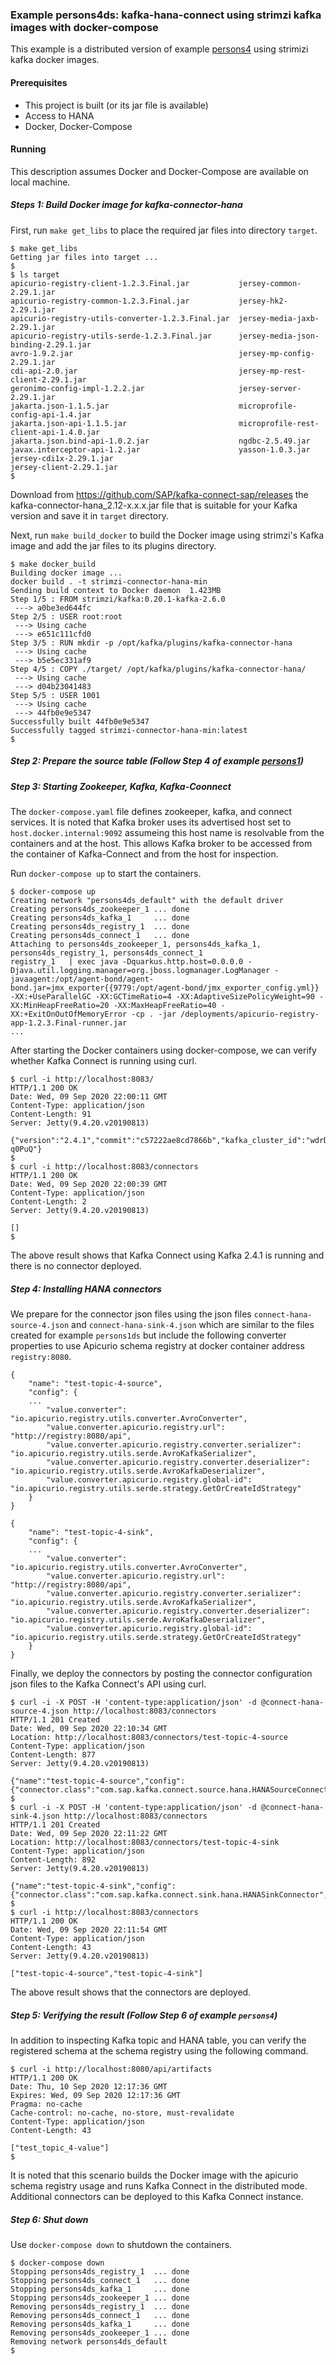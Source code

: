 ### Example persons4ds: kafka-hana-connect using strimzi kafka images with docker-compose

This example is a distributed version of example [persons4](../persons4/README.md) using strimizi kafka docker images.

#### Prerequisites

- This project is built (or its jar file is available)
- Access to HANA
- Docker, Docker-Compose

#### Running

This description assumes Docker and Docker-Compose are available on local machine.

##### Steps 1: Build Docker image for kafka-connector-hana

First, run `make get_libs` to place the required jar files into directory `target`.

```
$ make get_libs
Getting jar files into target ...
$
$ ls target 
apicurio-registry-client-1.2.3.Final.jar           jersey-common-2.29.1.jar
apicurio-registry-common-1.2.3.Final.jar           jersey-hk2-2.29.1.jar
apicurio-registry-utils-converter-1.2.3.Final.jar  jersey-media-jaxb-2.29.1.jar
apicurio-registry-utils-serde-1.2.3.Final.jar      jersey-media-json-binding-2.29.1.jar
avro-1.9.2.jar                                     jersey-mp-config-2.29.1.jar
cdi-api-2.0.jar                                    jersey-mp-rest-client-2.29.1.jar
geronimo-config-impl-1.2.2.jar                     jersey-server-2.29.1.jar
jakarta.json-1.1.5.jar                             microprofile-config-api-1.4.jar
jakarta.json-api-1.1.5.jar                         microprofile-rest-client-api-1.4.0.jar
jakarta.json.bind-api-1.0.2.jar                    ngdbc-2.5.49.jar
javax.interceptor-api-1.2.jar                      yasson-1.0.3.jar
jersey-cdi1x-2.29.1.jar                            
jersey-client-2.29.1.jar
$
```

Download from https://github.com/SAP/kafka-connect-sap/releases the kafka-connector-hana_2.12-x.x.x.jar file that is suitable for your Kafka version and save it in `target` directory.

Next, run `make build_docker` to build the Docker image using strimzi's Kafka image and add the jar files to its plugins directory.

```
$ make docker_build
Building docker image ...
docker build . -t strimzi-connector-hana-min
Sending build context to Docker daemon  1.423MB
Step 1/5 : FROM strimzi/kafka:0.20.1-kafka-2.6.0
 ---> a0be3ed644fc
Step 2/5 : USER root:root
 ---> Using cache
 ---> e651c111cfd0
Step 3/5 : RUN mkdir -p /opt/kafka/plugins/kafka-connector-hana
 ---> Using cache
 ---> b5e5ec331af9
Step 4/5 : COPY ./target/ /opt/kafka/plugins/kafka-connector-hana/
 ---> Using cache
 ---> d04b23041483
Step 5/5 : USER 1001
 ---> Using cache
 ---> 44fb0e9e5347
Successfully built 44fb0e9e5347
Successfully tagged strimzi-connector-hana-min:latest
$
```

##### Step 2: Prepare the source table (Follow Step 4 of example [persons1](../persons1/README.md))

##### Step 3: Starting Zookeeper, Kafka, Kafka-Coonnect

The `docker-compose.yaml` file defines zookeeper, kafka, and connect services. It is noted that Kafka broker uses its advertised host set to `host.docker.internal:9092` assumeing this host name is resolvable from the containers and at the host. This allows Kafka broker to be accessed from the container of Kafka-Connect and from the host for inspection.

Run `docker-compose up` to start the containers.

```
$ docker-compose up
Creating network "persons4ds_default" with the default driver
Creating persons4ds_zookeeper_1 ... done
Creating persons4ds_kafka_1     ... done
Creating persons4ds_registry_1  ... done
Creating persons4ds_connect_1   ... done
Attaching to persons4ds_zookeeper_1, persons4ds_kafka_1, persons4ds_registry_1, persons4ds_connect_1
registry_1   | exec java -Dquarkus.http.host=0.0.0.0 -Djava.util.logging.manager=org.jboss.logmanager.LogManager -javaagent:/opt/agent-bond/agent-bond.jar=jmx_exporter{{9779:/opt/agent-bond/jmx_exporter_config.yml}} -XX:+UseParallelGC -XX:GCTimeRatio=4 -XX:AdaptiveSizePolicyWeight=90 -XX:MinHeapFreeRatio=20 -XX:MaxHeapFreeRatio=40 -XX:+ExitOnOutOfMemoryError -cp . -jar /deployments/apicurio-registry-app-1.2.3.Final-runner.jar
...
```

After starting the Docker containers using docker-compose, we can verify whether Kafka Connect is running using curl.

```
$ curl -i http://localhost:8083/
HTTP/1.1 200 OK
Date: Wed, 09 Sep 2020 22:00:11 GMT
Content-Type: application/json
Content-Length: 91
Server: Jetty(9.4.20.v20190813)

{"version":"2.4.1","commit":"c57222ae8cd7866b","kafka_cluster_id":"wdrDgSAFSbKpWGYm-q0PuQ"}
$
$ curl -i http://localhost:8083/connectors
HTTP/1.1 200 OK
Date: Wed, 09 Sep 2020 22:00:39 GMT
Content-Type: application/json
Content-Length: 2
Server: Jetty(9.4.20.v20190813)

[]
$
```

The above result shows that Kafka Connect using Kafka 2.4.1 is running and there is no connector deployed.

##### Step 4: Installing HANA connectors

We prepare for the connector json files using the json files `connect-hana-source-4.json` and `connect-hana-sink-4.json` which are similar to the files created for example `persons1ds` but include the following converter properties to use Apicurio schema registry at docker container address `registry:8080`.

```
{
    "name": "test-topic-4-source",
    "config": {
    ...
        "value.converter": "io.apicurio.registry.utils.converter.AvroConverter",
        "value.converter.apicurio.registry.url": "http://registry:8080/api",
        "value.converter.apicurio.registry.converter.serializer": "io.apicurio.registry.utils.serde.AvroKafkaSerializer",
        "value.converter.apicurio.registry.converter.deserializer": "io.apicurio.registry.utils.serde.AvroKafkaDeserializer",
        "value.converter.apicurio.registry.global-id": "io.apicurio.registry.utils.serde.strategy.GetOrCreateIdStrategy"
    }
}
```

```
{
    "name": "test-topic-4-sink",
    "config": {
    ...
        "value.converter": "io.apicurio.registry.utils.converter.AvroConverter",
        "value.converter.apicurio.registry.url": "http://registry:8080/api",
        "value.converter.apicurio.registry.converter.serializer": "io.apicurio.registry.utils.serde.AvroKafkaSerializer",
        "value.converter.apicurio.registry.converter.deserializer": "io.apicurio.registry.utils.serde.AvroKafkaDeserializer",
        "value.converter.apicurio.registry.global-id": "io.apicurio.registry.utils.serde.strategy.GetOrCreateIdStrategy"
    }
}
```

Finally, we deploy the connectors by posting the connector configuration json files to the Kafka Connect's API using curl.

```
$ curl -i -X POST -H 'content-type:application/json' -d @connect-hana-source-4.json http://localhost:8083/connectors
HTTP/1.1 201 Created
Date: Wed, 09 Sep 2020 22:10:34 GMT
Location: http://localhost:8083/connectors/test-topic-4-source
Content-Type: application/json
Content-Length: 877
Server: Jetty(9.4.20.v20190813)

{"name":"test-topic-4-source","config":{"connector.class":"com.sap.kafka.connect.source.hana.HANASourceConnector","tasks.max":"1","topics":"test_topic_4","connection.url":"jdbc:sap://...
$
$ curl -i -X POST -H 'content-type:application/json' -d @connect-hana-sink-4.json http://localhost:8083/connectors
HTTP/1.1 201 Created
Date: Wed, 09 Sep 2020 22:11:22 GMT
Location: http://localhost:8083/connectors/test-topic-4-sink
Content-Type: application/json
Content-Length: 892
Server: Jetty(9.4.20.v20190813)

{"name":"test-topic-4-sink","config":{"connector.class":"com.sap.kafka.connect.sink.hana.HANASinkConnector","tasks.max":"1","topics":"test_topic_4","connection.url":"jdbc:sap://...
$
$ curl -i http://localhost:8083/connectors
HTTP/1.1 200 OK
Date: Wed, 09 Sep 2020 22:11:54 GMT
Content-Type: application/json
Content-Length: 43
Server: Jetty(9.4.20.v20190813)

["test-topic-4-source","test-topic-4-sink"]
```

The above result shows that the connectors are deployed.


##### Step 5: Verifying the result (Follow Step 6 of example `persons4`)

In addition to inspecting Kafka topic and HANA table, you can verify the registered schema at the schema registry using the following command.

```
$ curl -i http://localhost:8080/api/artifacts
HTTP/1.1 200 OK
Date: Thu, 10 Sep 2020 12:17:36 GMT
Expires: Wed, 09 Sep 2020 12:17:36 GMT
Pragma: no-cache
Cache-control: no-cache, no-store, must-revalidate
Content-Type: application/json
Content-Length: 43

["test_topic_4-value"]
$ 
```

It is noted that this scenario builds the Docker image with the apicurio schema registry usage and runs Kafka Connect in the distributed mode. Additional connectors can be deployed to this Kafka Connect instance.


##### Step 6: Shut down

Use `docker-compose down` to shutdown the containers.

```
$ docker-compose down
Stopping persons4ds_registry_1  ... done
Stopping persons4ds_connect_1   ... done
Stopping persons4ds_kafka_1     ... done
Stopping persons4ds_zookeeper_1 ... done
Removing persons4ds_registry_1  ... done
Removing persons4ds_connect_1   ... done
Removing persons4ds_kafka_1     ... done
Removing persons4ds_zookeeper_1 ... done
Removing network persons4ds_default
$ 
```
